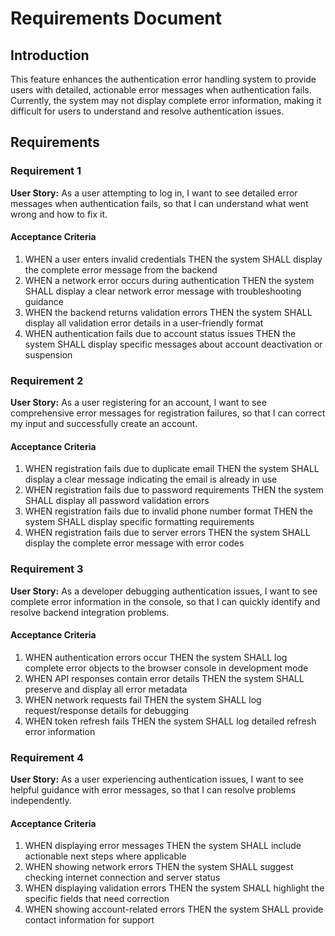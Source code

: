 # Requirements Document

## Introduction

This feature enhances the authentication error handling system to provide users with detailed, actionable error messages when authentication fails. Currently, the system may not display complete error information, making it difficult for users to understand and resolve authentication issues.

## Requirements

### Requirement 1

**User Story:** As a user attempting to log in, I want to see detailed error messages when authentication fails, so that I can understand what went wrong and how to fix it.

#### Acceptance Criteria

1. WHEN a user enters invalid credentials THEN the system SHALL display the complete error message from the backend
2. WHEN a network error occurs during authentication THEN the system SHALL display a clear network error message with troubleshooting guidance
3. WHEN the backend returns validation errors THEN the system SHALL display all validation error details in a user-friendly format
4. WHEN authentication fails due to account status issues THEN the system SHALL display specific messages about account deactivation or suspension

### Requirement 2

**User Story:** As a user registering for an account, I want to see comprehensive error messages for registration failures, so that I can correct my input and successfully create an account.

#### Acceptance Criteria

1. WHEN registration fails due to duplicate email THEN the system SHALL display a clear message indicating the email is already in use
2. WHEN registration fails due to password requirements THEN the system SHALL display all password validation errors
3. WHEN registration fails due to invalid phone number format THEN the system SHALL display specific formatting requirements
4. WHEN registration fails due to server errors THEN the system SHALL display the complete error message with error codes

### Requirement 3

**User Story:** As a developer debugging authentication issues, I want to see complete error information in the console, so that I can quickly identify and resolve backend integration problems.

#### Acceptance Criteria

1. WHEN authentication errors occur THEN the system SHALL log complete error objects to the browser console in development mode
2. WHEN API responses contain error details THEN the system SHALL preserve and display all error metadata
3. WHEN network requests fail THEN the system SHALL log request/response details for debugging
4. WHEN token refresh fails THEN the system SHALL log detailed refresh error information

### Requirement 4

**User Story:** As a user experiencing authentication issues, I want to see helpful guidance with error messages, so that I can resolve problems independently.

#### Acceptance Criteria

1. WHEN displaying error messages THEN the system SHALL include actionable next steps where applicable
2. WHEN showing network errors THEN the system SHALL suggest checking internet connection and server status
3. WHEN displaying validation errors THEN the system SHALL highlight the specific fields that need correction
4. WHEN showing account-related errors THEN the system SHALL provide contact information for support
